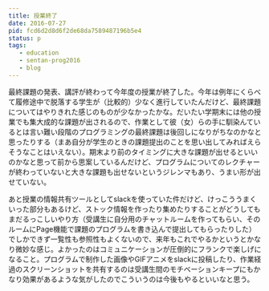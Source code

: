 ```yaml
---
title: 授業終了
date: 2016-07-27
pid: fcd6d2d8d6f2de68da7589487196b5e4
status: p
tags:
   - education
   - sentan-prog2016
   - blog
---
```


最終課題の発表、講評が終わって今年度の授業が終了した。今年は例年にくらべて履修途中で脱落する学生が（比較的）少なく進行していたんだけど、最終課題についてはやりきれた感じのものが少なかったかな。だいたい学期末には他の授業でも集大成的な課題が出されるので、作業として彼（女）らの手に馴染んているとは言い難い段階のプログラミングの最終課題は後回しになりがちなのかなと思ったりする（まあ自分が学生のときの課題提出のことを思い出してみればえらそうなことはいえない）。期末より前のタイミングに大きな課題が出せるといいのかなと思って前から思案しているんだけど、プログラムについてのレクチャーが終わっていないと大きな課題も出せないというジレンマもあり、うまい形が出せていない。

あと授業の情報共有ツールとしてslackを使っていた件だけど、けっこううまくいった部分もあるけど、ストック情報を作ったり集めたりすることがどうしてもまだるっこしいやり方（受講生に自分用のチャットルームを作ってもらい、そのルームにPage機能で課題のプログラムを書き込んで提出してもらったりした）でしかできず一覧性も参照性もよくないので、来年もこれでやるかというとかなり微妙な感じ。よかったのはコミュニケーションが圧倒的にフランクで楽しげになること。プログラムで制作した画像やGIFアニメをslackに投稿したり、作業経過のスクリーンショットを共有するのは受講生間のモチベーションキープにもかなり効果があるような気がしたのでこういうのは今後もやるといいなと思う。

